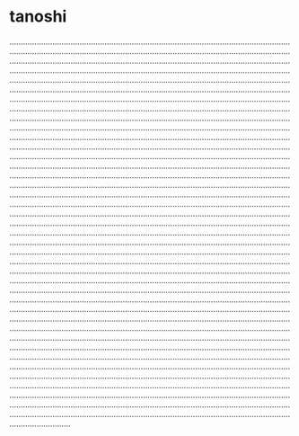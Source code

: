 # tanoshi
...........................................................................................................................................................................................................................................................................................................................................................................................................................................................................................................................................................................................................................................................................................................................................................................................................................................................................................................................................................................................................................................................................................................................................................................................................................................................................................................................................................................................................................................................................................................................................................................................................................................................................................................................................................................................................................................................................................................................................................................................................................................................................................................................................................................................................................................................................................................................................................................................................................................................................................................................................................................................................................................................................................................................................................................................................................................................................................................................................................................................................................................................................................................................................................................................................................................................................................................................................................................................................................................................................................................................................................................................................................................................................................................................................................................................................................................................................................................................................................................................................................................................................................................................................................................................................................................................................................................................................................................................................................................................................................................................................................................................................................................................................................................................................................................................................................................................................................................................................................................................................................................................................................................................................................................................